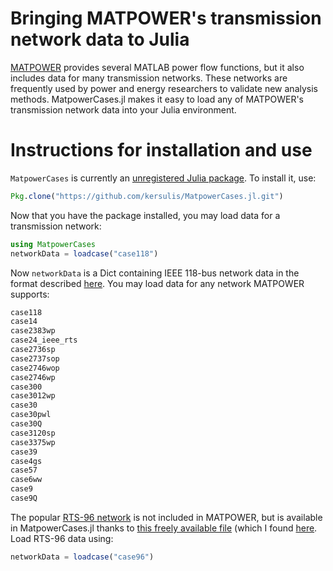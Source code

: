 # Bringing MATPOWER's transmission network data to Julia

[MATPOWER][1] provides several MATLAB power flow functions, but it also includes data for many transmission networks. These networks are frequently used by power and energy researchers to validate new analysis methods. MatpowerCases.jl makes it easy to load any of MATPOWER's transmission network data into your Julia environment.

# Instructions for installation and use

`MatpowerCases` is currently an [unregistered Julia package][3]. To install it, use:

```julia
Pkg.clone("https://github.com/kersulis/MatpowerCases.jl.git")
```
Now that you have the package installed, you may load data for a transmission network:

```julia
using MatpowerCases
networkData = loadcase("case118")
```
Now `networkData` is a Dict containing IEEE 118-bus network data in the format described [here][2]. You may load data for any network MATPOWER supports:

```bash
case118
case14
case2383wp
case24_ieee_rts
case2736sp
case2737sop
case2746wop
case2746wp
case300
case3012wp
case30
case30pwl
case30Q
case3120sp
case3375wp
case39
case4gs
case57
case6ww
case9
case9Q
```

The popular [RTS-96 network][4] is not included in MATPOWER, but is available in MatpowerCases.jl thanks to [this freely available file][5] (which I found [here][6]. Load RTS-96 data using:

```julia
networkData = loadcase("case96")
```

[1]: http://www.pserc.cornell.edu//matpower/
[2]: http://www.maths.ed.ac.uk/optenergy/LocalOpt/caseformat.txt
[3]: http://julia.readthedocs.org/en/latest/manual/packages/#installing-unregistered-packages
[4]: https://www.ee.washington.edu/research/pstca/rts/pg_tcarts.htm
[5]: http://www.parallelcoding.com/wp-content/uploads/Research/MCSPruning/case96.m
[6]: https://www.mail-archive.com/matpower-l@cornell.edu/msg01308.html